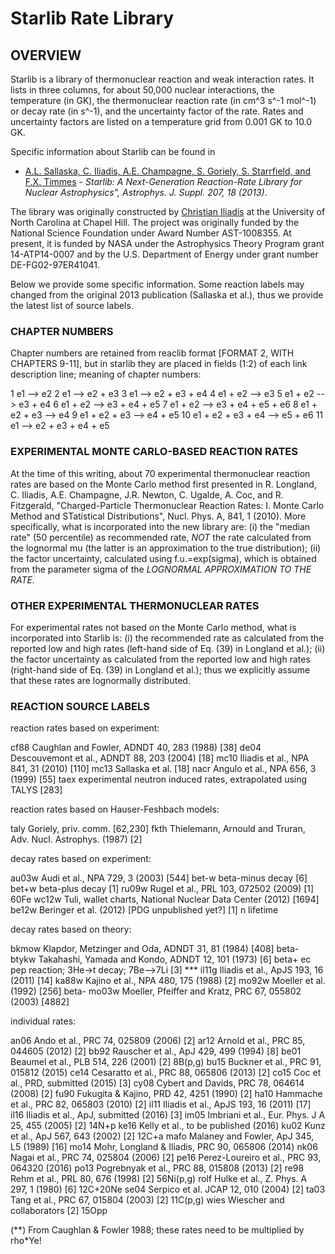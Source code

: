 # Starlib Rate Library

## OVERVIEW

Starlib is a library of thermonuclear reaction and weak interaction rates. It lists in three columns, for about 50,000 nuclear interactions, the temperature (in GK), the thermonuclear reaction rate (in cm^3 s^-1 mol^-1) or decay rate
(in s^-1), and the uncertainty factor of the rate. Rates and uncertainty factors are listed on a temperature grid
from 0.001 GK to 10.0 GK. 

Specific information about Starlib can be found in 

- [A.L. Sallaska, C. Iliadis, A.E. Champagne, S. Goriely, S. Starrfield, 
and F.X. Timmes](http://iopscience.iop.org/article/10.1088/0067-0049/207/1/18/meta;jsessionid=FA2A43B811A79AC60CC83A94C160FA33.c4.iopscience.cld.iop.org) - 
*Starlib: A Next-Generation Reaction-Rate Library for Nuclear Astrophysics", Astrophys. J. Suppl. 207, 18 (2013)*. 


The library was originally constructed by [Christian Iliadis](https://users.physics.unc.edu/~iliadis/Site/Home.html) at the University of North Carolina at Chapel Hill. The project was
originally funded by the National Science Foundation under Award Number AST-1008355. At present, it is funded 
by NASA under the Astrophysics Theory Program grant 14-ATP14-0007 and by the U.S. Department of Energy under 
grant number DE-FG02-97ER41041. 

Below we provide some specific information. Some reaction labels may changed from the original 2013 publication
(Sallaska et al.), thus we provide the latest list of source labels. 

### CHAPTER NUMBERS

Chapter numbers are retained from reaclib format [FORMAT 2, WITH CHAPTERS 9-11], but in starlib they are placed in fields (1:2) of each link description line; meaning of chapter numbers:

1
e1 --> e2
2
e1 --> e2 + e3
3
e1 --> e2 + e3 + e4
4
e1 + e2 --> e3 
5
e1 + e2 --> e3 + e4
6
e1 + e2 --> e3 + e4 + e5
7
e1 + e2 --> e3 + e4 + e5 + e6
8
e1 + e2 + e3 --> e4
9
e1 + e2 + e3 --> e4 + e5
10
e1 + e2 + e3 + e4 --> e5 + e6
11
e1 --> e2 + e3 + e4 + e5

### EXPERIMENTAL MONTE CARLO-BASED REACTION RATES

At the time of this writing, about 70 experimental thermonuclear reaction rates are based on the Monte Carlo method first presented in
R. Longland, C. Iliadis, A.E. Champagne, J.R. Newton, C. Ugalde, A. Coc, and R. Fitzgerald, "Charged-Particle Thermonuclear Reaction Rates: I. Monte Carlo Method and STatistical Distributions", Nucl. Phys. A, 841, 1 (2010). More specifically, what is incorporated into the new library are: (i)  the "median rate" (50 percentile) as recommended rate, *NOT* the rate calculated from the lognormal mu (the latter is an approximation to the true distribution); (ii) the factor uncertainty, calculated using f.u.=exp(sigma), which is obtained from the
parameter sigma of the *LOGNORMAL APPROXIMATION TO THE RATE.*

### OTHER EXPERIMENTAL THERMONUCLEAR RATES

For experimental rates not based on the Monte Carlo method, what is incorporated into Starlib is: (i) the recommended rate as calculated from the reported low and high rates (left-hand side of Eq. (39) in Longland et al.); (ii) the factor uncertainty as calculated from the reported low and high rates (right-hand side of Eq. (39) in Longland et al.); thus we explicitly assume that these rates are lognormally distributed.

### REACTION SOURCE LABELS

reaction rates based on experiment:

cf88
Caughlan and Fowler, ADNDT 40, 283 (1988) [38]
de04
Descouvemont et al., ADNDT 88, 203 (2004) [18]
mc10
Iliadis et al., NPA 841, 31 (2010) [110]
mc13
Sallaska et al. [18]
nacr
Angulo et al., NPA 656, 3 (1999) [55]
taex
experimental neutron induced rates, extrapolated using TALYS [283]

reaction rates based on Hauser-Feshbach models:

taly
Goriely, priv. comm. [62,230]
fkth
Thielemann, Arnould and Truran, Adv. Nucl. Astrophys. (1987) [2]

decay rates based on experiment:

au03w
Audi et al., NPA 729, 3 (2003) [544]
  bet-w
beta-minus decay [6]
 bet+w
beta-plus decay [1]
ru09w
Rugel et al., PRL 103, 072502 (2009) [1] 60Fe
wc12w
Tuli, wallet charts, National Nuclear Data Center (2012) [1694]
be12w
Beringer et al. (2012) [PDG unpublished yet?]  [1] n lifetime

decay rates based on theory:

bkmow
Klapdor, Metzinger and Oda, ADNDT 31, 81 (1984) [408] beta-
btykw
Takahashi, Yamada and Kondo, ADNDT 12, 101 (1973) [6] beta+
     ec
pep reaction; 3He->t decay; 7Be—>7Li [3] *** 
il11g
Iliadis et al., ApJS 193, 16 (2011) [14]
ka88w
Kajino et al., NPA 480, 175 (1988) [2]
mo92w
Moeller et al. (1992) [256] beta-
mo03w
Moeller, Pfeiffer and Kratz, PRC 67, 055802 (2003) [4882]

individual rates:

an06
Ando et al., PRC 74, 025809 (2006) [2]
ar12
Arnold et al., PRC 85, 044605 (2012) [2]
bb92
Rauscher et al., ApJ 429, 499 (1994) [8]
be01
Beaumel et al., PLB 514, 226 (2001) [2] 8B(p,g)
bu15
Buckner et al., PRC 91, 015812 (2015)
ce14
Cesaratto et al., PRC 88, 065806 (2013) [2]
co15
Coc et al., PRD, submitted (2015) [3]
cy08
Cybert and Davids, PRC 78, 064614 (2008) [2]
fu90
Fukugita & Kajino, PRD 42, 4251 (1990) [2]
ha10
Hammache et al., PRC 82, 065803 (2010) [2]
il11
Iliadis et al., ApJS 193, 16 (2011) [17]
il16
Iliadis et al., ApJ, submitted (2016) [3]
im05
Imbriani et al., Eur. Phys. J A 25, 455 (2005) [2] 14N+p
ke16
Kelly et al., to be published (2016)
ku02
Kunz et al., ApJ 567, 643 (2002) [2] 12C+a
mafo
Malaney and Fowler, ApJ 345, L5 (1989) [16]
mo14
Mohr, Longland & Iliadis, PRC 90, 065806 (2014)
nk06
Nagai et al., PRC 74, 025804 (2006) [2]
pe16               Perez-Loureiro et al., PRC 93, 064320 (2016)
po13
Pogrebnyak et al., PRC 88, 015808 (2013) [2]
re98
Rehm et al., PRL 80, 676 (1998) [2] 56Ni(p,g)
rolf
Hulke et al., Z. Phys. A 297, 1 (1980) [6] 12C+20Ne
se04
Serpico et al. JCAP 12, 010 (2004) [2]
ta03
Tang et al., PRC 67, 015804 (2003) [2] 11C(p,g)
wies
Wiescher and collaborators [2] 15Opp


(**) From Caughlan & Fowler 1988; these rates need to be multiplied by rho*Ye!